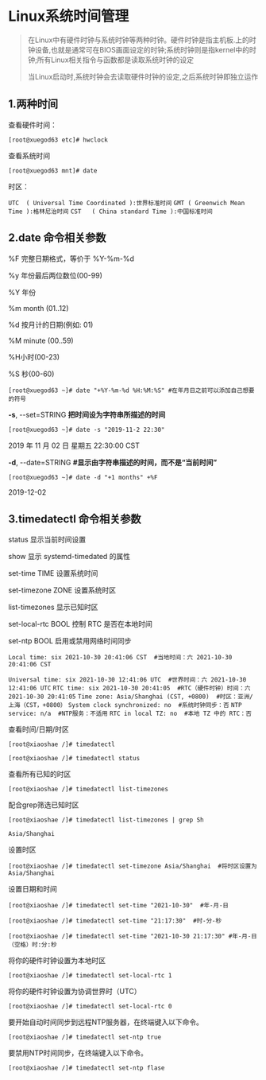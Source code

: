 # Linux系统时间管理

> 在Linux中有硬件时钟与系统时钟等两种时钟。硬件时钟是指主机板.上的时钟设备,也就是通常可在BIOS画面设定的时钟;系统时钟则是指kernel中的时钟;所有Linux相关指令与函数都是读取系统时钟的设定
>
> 当Linux启动时,系统时钟会去读取硬件时钟的设定,之后系统时钟即独立运作

## 1.两种时间

查看硬件时间：

`[root@xuegod63 etc]# hwclock`

查看系统时间

`[root@xuegod63 mnt]# date`

时区：

`UTC  ( Universal Time Coordinated ):世界标准时间`
`GMT ( Greenwich Mean Time ):格林尼治时间`
`CST   ( China standard Time ):中国标准时间`

## 2.date 命令相关参数

%F 完整日期格式，等价于 %Y-%m-%d

%y  年份最后两位数位(00-99)

%Y  年份

%m month (01..12)

%d  按月计的日期(例如: 01)

%M minute (00..59)

%H小时(00-23)

%S 秒(00-60)

`[root@xuegod63 ~]# date "+%Y-%m-%d %H:%M:%S" #在年月日之前可以添加自己想要的符号`

**-s**, --set=STRING **把时间设为字符串所描述的时间**

`[root@xuegod63 ~]# date -s "2019-11-2 22:30"`

2019 年 11 月 02 日 星期五 22:30:00 CST

**-d**, --date=STRING **#显示由字符串描述的时间，而不是“当前时间”**

`[root@xuegod63 ~]# date -d "+1 months" +%F`

2019-12-02

## 3.timedatectl 命令相关参数

status   显示当前时间设置

show   显示 systemd-timedated 的属性

set-time   TIME 设置系统时间

set-timezone   ZONE 设置系统时区

list-timezones   显示已知时区

set-local-rtc   BOOL 控制 RTC 是否在本地时间

set-ntp   BOOL 启用或禁用网络时间同步

`Local time: six 2021-10-30 20:41:06 CST  #当地时间：六 2021-10-30 20:41:06 CST `

`Universal time: six 2021-10-30 12:41:06 UTC  #世界时间：六 2021-10-30 12:41:06 UTC`
`RTC time: six 2021-10-30 20:41:05  #RTC（硬件时钟）时间：六 2021-10-30 20:41:05`
`Time zone: Asia/Shanghai (CST, +0800)  #时区：亚洲/上海（CST，+0800）`
`System clock synchronized: no  #系统时钟同步：否`
`NTP service: n/a  #NTP服务：不适用`
`RTC in local TZ: no  #本地 TZ 中的 RTC：否 ` 

查看时间/日期/时区

`[root@xiaoshae /]# timedatectl`

`[root@xiaoshae /]# timedatectl status`

查看所有已知的时区

`[root@xiaoshae /]# timedatectl list-timezones`

配合grep筛选已知时区

`[root@xiaoshae /]# timedatectl list-timezones | grep Sh`

`Asia/Shanghai`

设置时区

`[root@xiaoshae /]# timedatectl set-timezone Asia/Shanghai  #将时区设置为Asia/Shanghai`

设置日期和时间

`[root@xiaoshae /]# timedatectl set-time "2021-10-30"  #年-月-日`

`[root@xiaoshae /]# timedatectl set-time "21:17:30"  #时-分-秒`

`[root@xiaoshae /]# timedatectl set-time "2021-10-30 21:17:30" #年-月-日（空格）时:分:秒`

将你的硬件时钟设置为本地时区

`[root@xiaoshae /]# timedatectl set-local-rtc 1`

将你的硬件时钟设置为协调世界时（UTC）

`[root@xiaoshae /]# timedatectl set-local-rtc 0`

要开始自动时间同步到远程NTP服务器，在终端键入以下命令。

`[root@xiaoshae /]# timedatectl set-ntp true`

要禁用NTP时间同步，在终端键入以下命令。

`[root@xiaoshae /]# timedatectl set-ntp flase`